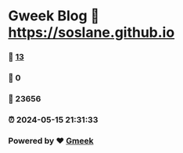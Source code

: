 # Gweek Blog :link: https://soslane.github.io 
### :page_facing_up: [13](https://soslane.github.io/tag.html) 
### :speech_balloon: 0 
### :hibiscus: 23656 
### :alarm_clock: 2024-05-15 21:31:33 
### Powered by :heart: [Gmeek](https://github.com/Meekdai/Gmeek)
